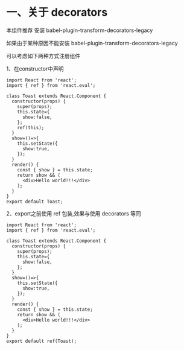 # 一、关于 decorators

本组件推荐 安装  babel-plugin-transform-decorators-legacy

如果由于某种原因不能安装 babel-plugin-transform-decorators-legacy

可以考虑如下两种方式注册组件

1、在constructor中声明

```
import React from 'react';
import { ref } from 'react.eval';

class Toast extends React.Component {
  constructor(props) {
    super(props);
    this.state={
      show:false,
    };
    ref(this);
  }
  show=()=>{
    this.setState({
      show:true,
    });
  }
  render() {
    const { show } = this.state;
    return show && (
      <div>Hello world!!!</div>
    );
  }
}
export default Toast;
```

2、export之前使用 ref 包装,效果与使用 decorators 等同

```
import React from 'react';
import { ref } from 'react.eval';

class Toast extends React.Component {
  constructor(props) {
    super(props);
    this.state={
      show:false,
    };
  }
  show=()=>{
    this.setState({
      show:true,
    });
  }
  render() {
    const { show } = this.state;
    return show && (
      <div>Hello world!!!</div>
    );
  }
}
export default ref(Toast);
```



